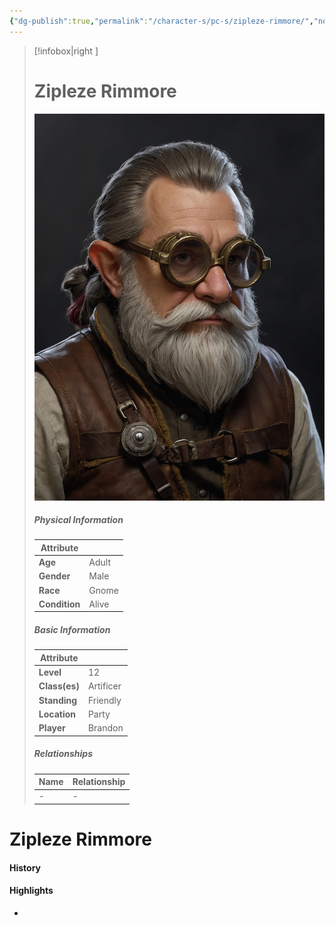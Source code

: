 ```yaml
---
{"dg-publish":true,"permalink":"/character-s/pc-s/zipleze-rimmore/","noteIcon":""}
---
```


>[!infobox|right ]
># **Zipleze Rimmore**
>![Zipleze.jpg|cover h-small](/img/user/Attachments/Characters/Zipleze.jpg)
>##### **Physical Information**
>| Attribute | | 
>---|---|
>| **Age** | Adult |
>| **Gender** | Male |
>| **Race** | Gnome |
>| **Condition** | Alive |
>##### **Basic Information**
>| Attribute | |
>---|---|
>| **Level** | 12 |
>| **Class(es)** | Artificer |
>| **Standing** | Friendly |
>| **Location** | Party |
>| **Player** | Brandon |
>##### **Relationships**
>| Name | Relationship |
>---| ---|
>| - | *-* |

# Zipleze Rimmore
#### History
#### Highlights

- 